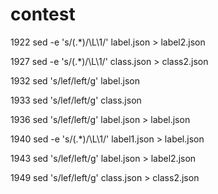 # contest

 1922  sed -e 's/\(.*\)/\L\1/' label.json > label2.json
 
 1927  sed -e 's/\(.*\)/\L\1/' class.json > class2.json
 
 1932  sed 's/lef/left/g' label.json
 
 1933  sed 's/lef/left/g' class.json
 
 1936  sed 's/lef/left/g' label.json > label.json
 
 1940  sed -e 's/\(.*\)/\L\1/' label1.json > label.json
 
 1943  sed 's/lef/left/g' label.json > label2.json
 
 1949  sed 's/lef/left/g' class.json > class2.json
